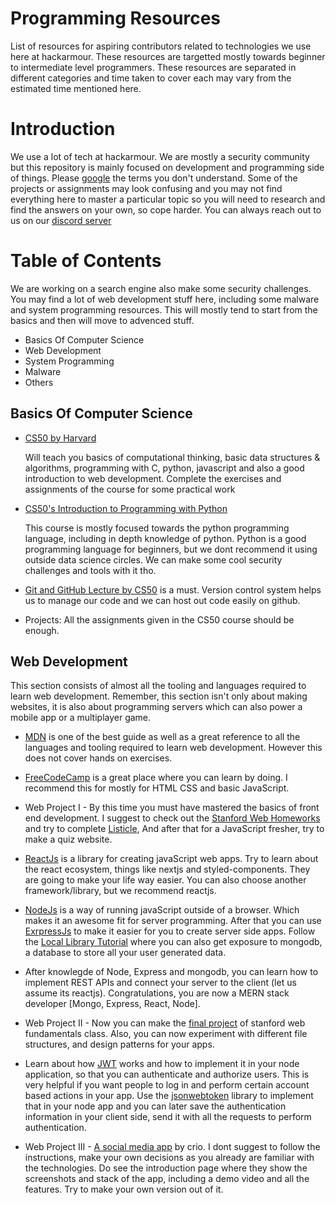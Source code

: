 # Programming Resources
List of resources for aspiring contributors related to technologies we use here at hackarmour. These resources are targetted mostly towards beginner to intermediate level programmers. These resources are separated in different categories and time taken to cover each may vary from the estimated time mentioned here.

# Introduction
We use a lot of tech at hackarmour. We are mostly a security community but this repository is mainly focused on development and programming side of things. Please [google](https://www.google.com) the terms you don't understand. Some of the projects or assignments may look confusing and you may not find everything here to master a particular topic so you will need to research and find the answers on your own, so cope harder. You can always reach out to us on our [discord server](https://discord.gg/ePAVq2frFB)

# Table of Contents
We are working on a search engine also make some security challenges. You may find a lot of web development stuff here, including some malware and system programming resources. This will mostly tend to start from the basics and then will move to advenced stuff.
- Basics Of Computer Science
- Web Development
- System Programming
- Malware
- Others

## Basics Of Computer Science
- [CS50 by Harvard](https://www.edx.org/course/introduction-computer-science-harvardx-cs50x)
  
  Will teach you basics of computational thinking, basic data structures & algorithms, programming with C, python, javascript and also a good introduction to web development. Complete the exercises and assignments of the course for some practical work
  
- [CS50's Introduction to Programming with Python](https://www.edx.org/course/cs50s-introduction-to-programming-with-python?utm_source=lms_catalog_service_user&utm_medium=affiliate_partner)

  This course is mostly focused towards the python programming language, including in depth knowledge of python. Python is a good programming language for beginners, but we dont recommend it using outside data science circles. We can make some cool security challenges and tools with it tho.

- [Git and GitHub Lecture by CS50](https://www.youtube.com/watch?v=eulnSXkhE7I) is a must. Version control system helps us to manage our code and we can host out code easily on github.
  
- Projects: All the assignments given in the CS50 course should be enough.

## Web Development
This section consists of almost all the tooling and languages required to learn web development. Remember, this section isn't only about making websites, it is also about programming servers which can also power a mobile app or a multiplayer game.

- [MDN](https://developer.mozilla.org/en-US/docs/Learn) is one of the best guide as well as a great reference to all the languages and tooling required to learn web development. However this does not cover hands on exercises.

- [FreeCodeCamp](https://freecodecamp.org) is a great place where you can learn by doing. I recommend this for mostly for HTML CSS and basic JavaScript.

- Web Project I - By this time you must have mastered the basics of front end development. I suggest to check out the [Stanford Web Homeworks](https://web.stanford.edu/class/archive/cs/cs193x/cs193x.1176/homework/) and try to complete [Listicle](https://web.stanford.edu/class/archive/cs/cs193x/cs193x.1176/homework/1-listicle), And after that for a JavaScript fresher, try to make a quiz website.

- [ReactJs](https://reactjs.org) is a library for creating javaScript web apps. Try to learn about the react ecosystem, things like nextjs and styled-components. They are going to make your life way easier. You can also choose another framework/library, but we recommend reactjs.

- [NodeJs](https://nodejs.dev/) is a way of running javaScript outside of a browser. Which makes it an awesome fit for server programming. After that you can use [ExrpressJs](https://expressjs.com) to make it easier for you to create server side apps. Follow the [Local Library Tutorial](https://developer.mozilla.org/en-US/docs/Learn/Server-side/Express_Nodejs) where you can also get exposure to mongodb, a database to store all your user generated data.

- After knowlegde of Node, Express and mongodb, you can learn how to implement REST APIs and connect your server to the client (let us assume its reactjs). Congratulations, you are now a MERN stack developer [Mongo, Express, React, Node].

- Web Project II - Now you can make the [final project](https://web.stanford.edu/class/archive/cs/cs193x/cs193x.1176/final-project/) of stanford web fundamentals class. Also, you can now experiment with different file structures, and design patterns for your apps.

- Learn about how [JWT](https://jwt.io/) works and how to implement it in your node application, so that you can authenticate and authorize users. This is very helpful if you want people to log in and perform certain account based actions in your app. Use the [jsonwebtoken](https://www.npmjs.com/package/jsonwebtoken) library to implement that in your node app and you can later save the authentication information in your client side, send it with all the requests to perform authentication.

- Web Project III - [A social media app](https://www.crio.do/projects/javascript-socail-media-nodejs/) by crio. I dont suggest to follow the instructions, make your own decisions as you already are familiar with the technologies. Do see the introduction page where they show the screenshots and stack of the app, including a demo video and all the features. Try to make your own version out of it.
